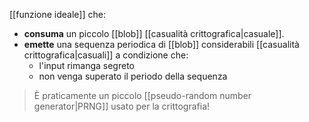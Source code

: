 [[funzione ideale]] che:
- **consuma** un piccolo [[blob]] [[casualità crittografica|casuale]].
- **emette** una sequenza periodica di [[blob]] considerabili [[casualità crittografica|casuali]] a condizione che:
	- l'input rimanga segreto
	- non venga superato il periodo della sequenza

> È praticamente un piccolo [[pseudo-random number generator|PRNG]] usato per la crittografia!